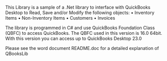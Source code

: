 
This Library is a sample of a .Net library to interface with QuickBooks Desktop to Read, Save and/or Modify the following objects:
  •	Inventory Items
  •	Non-Inventory Items
  •	Customers
  •	Invoices

The library is programmed in C# and use QuickBooks Foundation Class (QBFC) to access QuickBooks.
The QBFC used in this version is 16.0 64bit. With this version you can access up to QuickBooks Desktop 23.0

Please see the word document README.doc for a detailed explanation of QBooksLib


